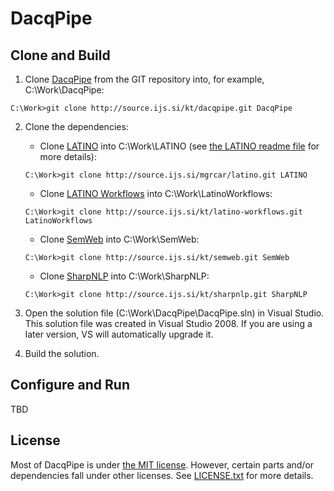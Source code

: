 DacqPipe
========

Clone and Build
---------------

1. Clone [DacqPipe](http://source.ijs.si/kt/dacqpipe.git) from the GIT repository into, for example, C:\Work\DacqPipe:

 ```
 C:\Work>git clone http://source.ijs.si/kt/dacqpipe.git DacqPipe
 ```

2. Clone the dependencies:
    * Clone [LATINO](http://source.ijs.si/mgrcar/latino.git) into C:\Work\LATINO (see [the LATINO readme file](http://source.ijs.si/mgrcar/latino/blob/master/README.md) for more details):

     ```
     C:\Work>git clone http://source.ijs.si/mgrcar/latino.git LATINO
     ```
    * Clone [LATINO Workflows](http://source.ijs.si/kt/latino-workflows.git) into C:\Work\LatinoWorkflows:

     ```
     C:\Work>git clone http://source.ijs.si/kt/latino-workflows.git LatinoWorkflows
     ```
    * Clone [SemWeb](http://source.ijs.si/kt/semweb.git) into C:\Work\SemWeb:

     ```
     C:\Work>git clone http://source.ijs.si/kt/semweb.git SemWeb
     ```
    * Clone [SharpNLP](http://source.ijs.si/kt/sharpnlp.git) into C:\Work\SharpNLP:

     ```
     C:\Work>git clone http://source.ijs.si/kt/sharpnlp.git SharpNLP
     ```

3. Open the solution file (C:\Work\DacqPipe\DacqPipe.sln) in Visual Studio. This solution file was created in Visual Studio 2008. If you are using a later version, VS will automatically upgrade it.

4. Build the solution.

Configure and Run
-----------------

TBD

License
-------

Most of DacqPipe is under [the MIT license](http://opensource.org/licenses/MIT). However, certain parts and/or dependencies fall under other licenses. See [LICENSE.txt](http://source.ijs.si/kt/dacqpipe/blob/master/LICENSE.txt) for more details.